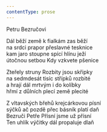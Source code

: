 ```yaml
---
contentType: prose
---
```


Petru Bezručovi

Dál běží země k fialkám zas běží  
na srdci prapor přeslavné tesknice  
kam jaro stoupne spící hlínu ježí  
útočnou setbou Kdy vzkvete pšenice

  

Zteřely struny Rozbity jsou skřipky  
na sedmdesát tisíc střípků rozbité  
a hrají dál mrtvým i do kolíbky  
hřmí z důlních plecí země plecité

  

Z vltavských břehů krejcárkovou písní  
sýčků ač pozdě přec básník platí daň  
Bezruči Petře Přísní jsme už přísní  
Ten uhlík výčitky dál propaluje dlaň
